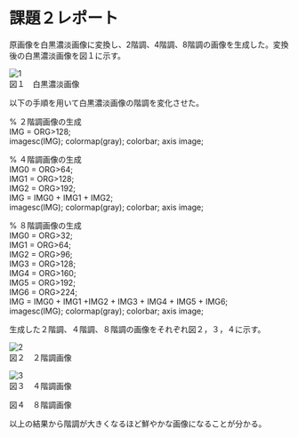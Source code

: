 # 課題２レポート

原画像を白黒濃淡画像に変換し、2階調、4階調、8階調の画像を生成した。変換後の白黒濃淡画像を図１に示す。

![1](https://user-images.githubusercontent.com/46117925/50545423-b848a480-0c56-11e9-8338-2e19c8b43c50.PNG)  
図１　白黒濃淡画像

以下の手順を用いて白黒濃淡画像の階調を変化させた。

% ２階調画像の生成  
IMG = ORG>128;  
imagesc(IMG); colormap(gray); colorbar;  axis image;

% ４階調画像の生成  
IMG0 = ORG>64;  
IMG1 = ORG>128;  
IMG2 = ORG>192;  
IMG = IMG0 + IMG1 + IMG2;  
imagesc(IMG); colormap(gray); colorbar;  axis image;

% ８階調画像の生成  
 IMG0 = ORG>32;  
 IMG1 = ORG>64;  
 IMG2 = ORG>96;  
 IMG3 = ORG>128;   
 IMG4 = ORG>160;  
 IMG5 = ORG>192;  
 IMG6 = ORG>224;  
 IMG = IMG0 + IMG1 +IMG2 + IMG3 + IMG4 + IMG5 + IMG6;  
 imagesc(IMG); colormap(gray); colorbar;  axis image;
 
生成した２階調、４階調、８階調の画像をそれぞれ図２，３，４に示す。

![2](https://user-images.githubusercontent.com/46117925/50545461-a0255500-0c57-11e9-85c8-2fdfda1ce91b.PNG)  
図２　２階調画像

![3](https://user-images.githubusercontent.com/46117925/50545462-a287af00-0c57-11e9-8ee7-8191b26bba8a.PNG)  
図３　４階調画像


図４　８階調画像

以上の結果から階調が大きくなるほど鮮やかな画像になることが分かる。
